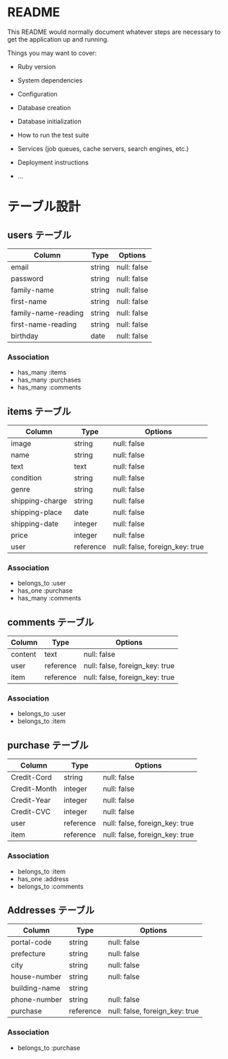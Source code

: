 # README

This README would normally document whatever steps are necessary to get the
application up and running.

Things you may want to cover:

* Ruby version

* System dependencies

* Configuration

* Database creation

* Database initialization

* How to run the test suite

* Services (job queues, cache servers, search engines, etc.)

* Deployment instructions

* ...

# テーブル設計

## users テーブル
| Column              | Type   | Options      |
| ------------------- | ------ |------------- |
| email               | string | null: false  |
| password            | string | null: false  |
| family-name         | string | null: false  |
| first-name          | string | null: false  |
| family-name-reading | string | null: false  |
| first-name-reading  | string | null: false  |
| birthday            | date   | null: false  |

### Association
- has_many :items
- has_many :purchases
- has_many :comments

## items テーブル                  
| Column          | Type      | Options                        |
| ------------    | --------- | ------------------------------ |
| image           | string    | null: false                    |
| name            | string    | null: false                    |
| text            | text      | null: false                    |
| condition       | string    | null: false                    |
| genre           | string    | null: false                    |
| shipping-charge | string    | null: false                    |
| shipping-place  | date      | null: false                    |
| shipping-date   | integer   | null: false                    |
| price           | integer   | null: false                    |
| user            | reference | null: false, foreign_key: true |

### Association
- belongs_to :user
- has_one    :purchase
- has_many   :comments

## comments テーブル
| Column       | Type      | Options                        |
| ------------ | --------- | ------------------------------ |
| content      | text      | null: false                    |
| user         | reference | null: false, foreign_key: true |
| item         | reference | null: false, foreign_key: true |

### Association
- belongs_to :user
- belongs_to :item

## purchase テーブル
| Column       | Type      | Options                        |
| ------------ | --------- | ------------------------------ |
| Credit-Cord  | string    | null: false                    |
| Credit-Month | integer   | null: false                    |
| Credit-Year  | integer   | null: false                    |
| Credit-CVC   | integer   | null: false                    |
| user         | reference | null: false, foreign_key: true |
| item         | reference | null: false, foreign_key: true |

### Association
- belongs_to :item
- has_one    :address
- belongs_to :comments

## Addresses テーブル
| Column           | Type      | Options                        |
| ---------------- | --------- | ------------------------------ |
| portal-code      | string    | null: false                    |
| prefecture       | string    | null: false                    |
| city             | string    | null: false                    |
| house-number     | string    | null: false                    |
| building-name    | string    |                                |
| phone-number     | string    | null: false                    |
| purchase         | reference | null: false, foreign_key: true |

### Association
- belongs_to :purchase